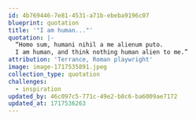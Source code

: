 ```yaml
---
id: 4b769446-7e81-4531-a71b-ebeba9196c07
blueprint: quotation
title: '"I am human..."'
quotation: |-
  “Homo sum, humani nihil a me alienum puto.
  I am human, and think nothing human alien to me.”
attribution: 'Terrance, Roman playwright'
image: image-1717535891.jpeg
collection_type: quotation
challenges:
  - inspiration
updated_by: 46c097c5-771c-49e2-b8c6-ba6009ae7172
updated_at: 1717536263
---
```

